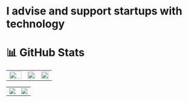 # I advise and support startups with technology

# 📊 GitHub Stats

<div align="center">
  <table>
    <tr>
      <td align="center" valign="top" width="40%">
        <img width="100%" src="https://github-readme-streak-stats.herokuapp.com/?user=johnny-rice&theme=dark&hide_border=false" />
      </td>
       <td align="center" valign="top" width="30%">
        <img width="100%" src="https://github-readme-stats.vercel.app/api/top-langs/?username=johnny-rice&theme=dark&hide_border=false&include_all_commits=false&count_private=false&layout=compact" />
      </td>
      <td align="center" valign="top" width="30%">
        <img width="100%" src="https://github-readme-stats.vercel.app/api?username=johnny-rice&theme=dark&hide_border=false&include_all_commits=false&count_private=false" />
      </td>
    </tr>
    </table>
    <table>
     <tr>
      <td align="center" valign="top">
        <img  src="https://github-profile-trophy.vercel.app/?username=john-rice&theme=radical&no-frame=false&no-bg=true&margin-w=4" />
       </td>
        <td align="center" valign="top">
          <img src="https://quotes-github-readme.vercel.app/api?type=vetical&theme=radical" />
       </td>
    </tr>
  </table>
</div>

<div align="center">
 
</div>
